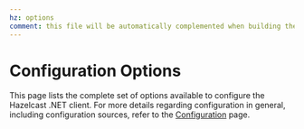 ```yaml
---
hz: options
comment: this file will be automatically complemented when building the doc
---
```

# Configuration Options

This page lists the complete set of options available to configure the Hazelcast .NET client. 
For more details regarding configuration in general, including configuration sources,
refer to the [Configuration](../configuration.md) page.
